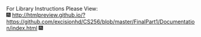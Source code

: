 For Library Instructions Please View:  
:fireworks: http://htmlpreview.github.io/?https://github.com/excisionhd/CS256/blob/master/FinalPart1/Documentation/index.html :fireworks:
